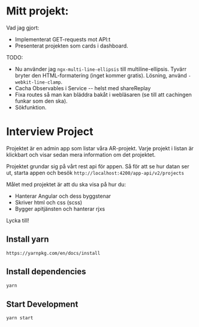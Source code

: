 # Mitt projekt:
Vad jag gjort:
* Implementerat GET-requests mot API:t
* Presenterat projekten som cards i dashboard.

TODO:
* Nu använder jag `ngx-multi-line-ellipsis` till multiline-ellipsis. Tyvärr bryter den HTML-formatering (inget kommer gratis). Lösning, använd `-webkit-line-clamp`.
* Cacha Observables i Service -- helst med shareReplay
* Fixa routes så man kan bläddra bakåt i webläsaren (se till att cachingen funkar som den ska).
* Sökfunktion.

# Interview Project
Projektet är en admin app som listar våra AR-projekt.
Varje projekt i listan är klickbart och visar sedan mera information om det projektet.

Projektet grundar sig på vårt rest api för appen.
Så för att se hur datan ser ut, starta appen och besök `http://localhost:4200/app-api/v2/projects`

Målet med projektet är att du ska visa på hur du:

* Hanterar Angular och dess byggstenar
* Skriver html och css (scss)
* Bygger apitjänsten och hanterar rjxs

Lycka till!


## Install yarn
```
https://yarnpkg.com/en/docs/install
```

## Install dependencies
```bash
yarn
```

## Start Development
```bash
yarn start
```
